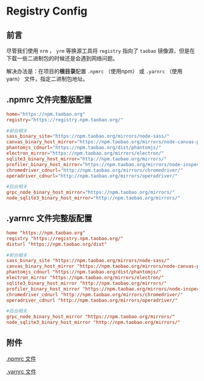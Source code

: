 # Registry Config

## 前言

尽管我们使用 `nrm` ， `yrm` 等换源工具将 `registry` 指向了 `taobao` 镜像源，但是在下载一些二进制包的时候还是会遇到网络问题。

解决办法是：在项目的**根目录**配置 `.npmrc` （使用npm） 或 `.yarnrc` （使用yarn） 文件，指定二进制包地址。

## .npmrc 文件完整版配置

``` conf
home="https://npm.taobao.org"
registry="https://registry.npm.taobao.org/"

#前台相关
sass_binary_site="https://npm.taobao.org/mirrors/node-sass/"
canvas_binary_host_mirror="https://npm.taobao.org/mirrors/node-canvas-prebuilt/"
phantomjs_cdnurl="https://npm.taobao.org/dist/phantomjs/"
electron_mirror="https://npm.taobao.org/mirrors/electron/"
sqlite3_binary_host_mirror="http://npm.taobao.org/mirrors/"
profiler_binary_host_mirror="https://npm.taobao.org/mirrors/node-inspector/"
chromedriver_cdnurl="http://npm.taobao.org/mirrors/chromedriver/"
operadriver_cdnurl="http://npm.taobao.org/mirrors/operadriver/"

#后台相关
grpc_node_binary_host_mirror="https://npm.taobao.org/mirrors/"
node_sqlite3_binary_host_mirror="http://npm.taobao.org/mirrors/"
```

## .yarnrc 文件完整版配置

``` conf
home "https://npm.taobao.org"
registry "https://registry.npm.taobao.org/"
disturl "https://npm.taobao.org/dist"

#前台相关
sass_binary_site "https://npm.taobao.org/mirrors/node-sass/"
canvas_binary_host_mirror "https://npm.taobao.org/mirrors/node-canvas-prebuilt/"
phantomjs_cdnurl "https://npm.taobao.org/dist/phantomjs/"
electron_mirror "https://npm.taobao.org/mirrors/electron/"
sqlite3_binary_host_mirror "http://npm.taobao.org/mirrors/"
profiler_binary_host_mirror "https://npm.taobao.org/mirrors/node-inspector/"
chromedriver_cdnurl "http://npm.taobao.org/mirrors/chromedriver/"
operadriver_cdnurl "http://npm.taobao.org/mirrors/operadriver/"

#后台相关
grpc_node_binary_host_mirror "https://npm.taobao.org/mirrors/"
node_sqlite3_binary_host_mirror "http://npm.taobao.org/mirrors/"
```

## 附件

[.npmrc 文件](assets/files/.npmrc)

[.yarnrc 文件](assets/files/.yarnrc)
